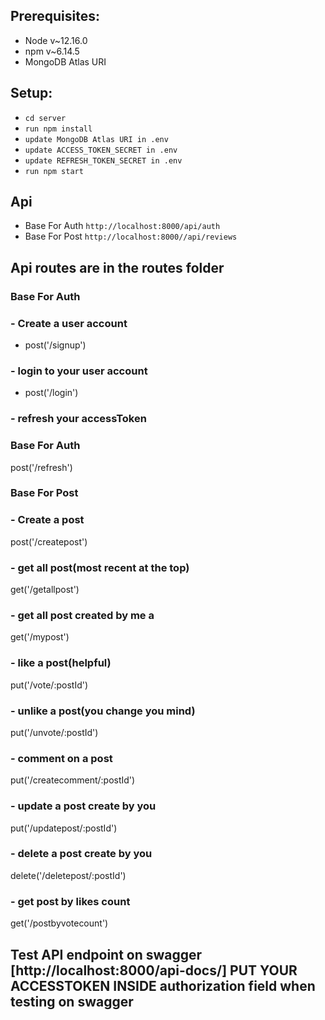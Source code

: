 ## Prerequisites:
- Node v~12.16.0
- npm v~6.14.5
- MongoDB Atlas URI

## Setup:
- `cd server`
- `run npm install`
- `update MongoDB Atlas URI in .env`
- `update ACCESS_TOKEN_SECRET in .env`
- `update REFRESH_TOKEN_SECRET in .env`
- `run npm start`

## Api
- Base For Auth `http://localhost:8000/api/auth`
- Base For Post `http://localhost:8000//api/reviews`

## Api routes are in the routes folder

### Base For Auth
### - Create a user account
- post('/signup')
### - login to your user account
- post('/login')
### - refresh your accessToken

### Base For Auth
post('/refresh')

### Base For Post 
### - Create a post
post('/createpost')
### - get all post(most recent at the top)
get('/getallpost')
### - get all post created by me a
get('/mypost')
### - like a post(helpful)
put('/vote/:postId')
### - unlike a post(you change you mind)
put('/unvote/:postId')
### - comment on a post
put('/createcomment/:postId')
### - update a post create by you
put('/updatepost/:postId')
### - delete a post create by you
delete('/deletepost/:postId')
### - get post by likes count
get('/postbyvotecount')

## Test API endpoint on swagger [http://localhost:8000/api-docs/] PUT YOUR ACCESSTOKEN INSIDE authorization field when testing on swagger